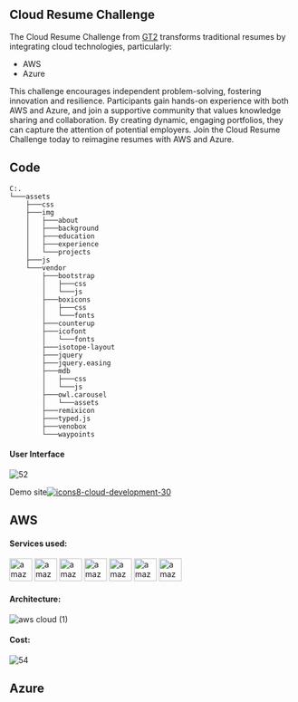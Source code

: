<h2>Cloud Resume Challenge</h2>
<p>The Cloud Resume Challenge from <a href="https://cloudresumechallenge.dev/docs/the-challenge/">GT2</a> transforms traditional resumes by integrating cloud technologies, particularly:</p>
<ul>
    <li>AWS</li>
    <li>Azure</li>
</ul>
<p>This challenge encourages independent problem-solving, fostering innovation and resilience. Participants gain hands-on experience with both AWS and Azure, and join a supportive community that values knowledge sharing and collaboration. By creating dynamic, engaging portfolios, they can capture the attention of potential employers. Join the Cloud Resume Challenge today to reimagine resumes with AWS and Azure.</p>
<h2>Code</h2>

```
C:.
└───assets
    ├───css
    ├───img
    │   ├───about
    │   ├───background
    │   ├───education
    │   ├───experience
    │   └───projects
    ├───js
    └───vendor
        ├───bootstrap
        │   ├───css
        │   └───js
        ├───boxicons
        │   ├───css
        │   └───fonts
        ├───counterup
        ├───icofont
        │   └───fonts
        ├───isotope-layout
        ├───jquery
        ├───jquery.easing
        ├───mdb
        │   ├───css
        │   └───js
        ├───owl.carousel
        │   └───assets
        ├───remixicon
        ├───typed.js
        ├───venobox
        └───waypoints
```

<h4>User Interface</h4>

![52](https://github.com/Vimal007Vimal/Cloud-Resume-Challenge/assets/144089192/43efb1ba-08c0-4b8d-a32c-7b451eb3b55d)

Demo site<a href="https://cloudcvdemo.netlify.app/">![icons8-cloud-development-30](https://github.com/Vimal007Vimal/Cloud-Resume-Challenge/assets/144089192/b4cd1e48-5ab9-4fe1-a5ce-f22b85cac803)</a>

###

<h2>AWS</h2>

<h4>Services used:</h4>
<div align="left">    
  <img src="https://skillicons.dev/icons?i=aws" height="40" alt="amazonwebservices logo"  />
  <img src="https://icon.icepanel.io/AWS/svg/Database/RDS.svg" height="40" alt="amazonwebservices logo"  />
  <img src="https://icon.icepanel.io/AWS/svg/Compute/EC2.svg" height="40" alt="amazonwebservices logo"  />
  <img src="https://icon.icepanel.io/AWS/svg/Compute/EC2-Auto-Scaling.svg" height="40" alt="amazonwebservices logo"  />
   <img src="https://icon.icepanel.io/AWS/svg/Networking-Content-Delivery/Virtual-Private-Cloud.svg" height="40" alt="amazonwebservices logo"  />
   <img src="https://icon.icepanel.io/AWS/svg/Management-Governance/CloudWatch.svg" height="40" alt="amazonwebservices logo"  />
   <img src="https://icon.icepanel.io/AWS/svg/App-Integration/Simple-Notification-Service.svg" height="40" alt="amazonwebservices logo"  />
</div>

<h4>Architecture:</h4>

![aws cloud  (1)](https://github.com/Vimal007Vimal/Cloud-Resume-Challenge/assets/144089192/ce03e787-253b-46d9-8728-bfe4c021ec3c)

<h4>Cost:</h4>

![54](https://github.com/Vimal007Vimal/Cloud-Resume-Challenge/assets/144089192/eeead3be-d5e2-4299-b60f-66a06ae9c829)


<h2>Azure</h2>
